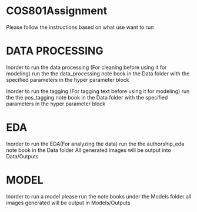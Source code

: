 # COS801Assignment
Please follow the instructions based on what use want to run

# DATA PROCESSING
Inorder to run the data processing (For cleaning before using it for modeling) run the the data_processing note book in the Data folder
with the specified parameters in the hyper parameter block

Inorder to run the tagging (For tagging text before using it for modeling) run the the pos_tagging note book in the Data folder
with the specified parameters in the hyper parameter block

# EDA
Inorder to run the EDA(For analyzing the data) run the the authorship_eda note book in the Data folder
All generated images will be output into Data/Outputs

# MODEL
Inorder to run a model please run the note books under the Models folder all images generated will be output in Models/Outputs